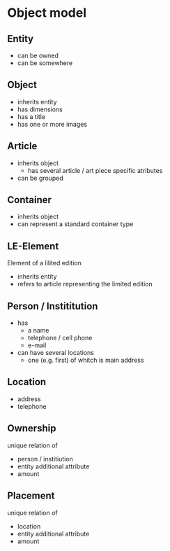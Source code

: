 # Object model
## Entity
- can be owned
- can be somewhere
## Object
- inherits entity
- has dimensions
- has a title
- has one or more images
## Article
- inherits object
	- has several article / art piece specific atributes
- can be grouped
## Container
- inherits object
- can represent a standard container type
## LE-Element
Element of a lilited edition
- inherits entity
- refers to article representing the limited edition

## Person / Instititution
- has
	- a name
	- telephone / cell phone
	- e-mail
- can have several locations
	- one (e.g. first) of whitch is main address
## Location
- address
- telephone
## Ownership
unique relation of
- person / institiution
- entity
additional attribute
- amount
## Placement
unique relation of
- location
- entity
additional attribute
- amount



